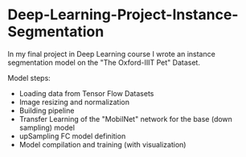 # Deep-Learning-Project-Instance-Segmentation

In my final project in Deep Learning course I wrote an instance segmentation model on the "The Oxford-IIIT Pet" Dataset.

Model steps:

* Loading data from Tensor Flow Datasets
* Image resizing and normalization
* Building pipeline
* Transfer Learning of the "MobilNet" network for the base (down sampling) model
* upSampling FC model definition
* Model compilation and training (with visualization)



 
